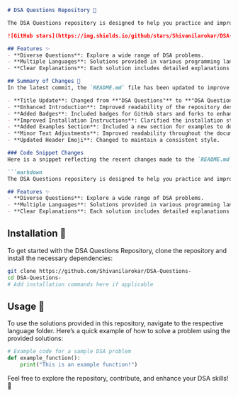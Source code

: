 ```markdown
# DSA Questions Repository 🤖

The DSA Questions repository is designed to help you practice and improve your coding skills through a comprehensive collection of Data Structures and Algorithms (DSA) problems.

![GitHub stars](https://img.shields.io/github/stars/Shivanilarokar/DSA-Questions-.svg?style=social) ![GitHub forks](https://img.shields.io/github/forks/Shivanilarokar/DSA-Questions-.svg?style=social)

## Features ✨
- **Diverse Questions**: Explore a wide range of DSA problems.
- **Multiple Languages**: Solutions provided in various programming languages.
- **Clear Explanations**: Each solution includes detailed explanations for better understanding.

## Summary of Changes 💖
In the latest commit, the `README.md` file has been updated to improve clarity and conciseness. The following changes were made:

- **Title Update**: Changed from **"DSA Questions"** to **"DSA Questions Repository"** for better context.
- **Enhanced Introduction**: Improved readability of the repository description.
- **Added Badges**: Included badges for GitHub stars and forks to enhance visibility and engagement.
- **Improved Installation Instructions**: Clarified the installation steps.
- **Added Examples Section**: Included a new section for examples to demonstrate usage.
- **Minor Text Adjustments**: Improved readability throughout the document.
- **Updated Header Emoji**: Changed to maintain a consistent style.

### Code Snippet Changes
Here is a snippet reflecting the recent changes made to the `README.md`:

```markdown
The DSA Questions repository is designed to help you practice and improve your coding skills through a comprehensive collection of Data Structures and Algorithms (DSA) problems.

## Features ✨
- **Diverse Questions**: Explore a wide range of DSA problems.
- **Multiple Languages**: Solutions provided in various programming languages.
- **Clear Explanations**: Each solution includes detailed explanations for better understanding.
```

## Installation 🔧
To get started with the DSA Questions Repository, clone the repository and install the necessary dependencies:

```bash
git clone https://github.com/Shivanilarokar/DSA-Questions-
cd DSA-Questions-
# Add installation commands here if applicable
```

## Usage 📖
To use the solutions provided in this repository, navigate to the respective language folder. Here’s a quick example of how to solve a problem using the provided solutions:

```python
# Example code for a sample DSA problem
def example_function():
    print("This is an example function!")
```

Feel free to explore the repository, contribute, and enhance your DSA skills! 🎉
```